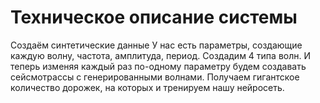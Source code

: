 # Техническое описание системы

Создаём синтетические данные
  У нас есть параметры, создающие каждую волну, частота, амплитуда, период.
  Создадим 4 типа волн.
  И теперь изменяя каждый раз по-одному параметру будем создавать сейсмотрассы с генерированными волнами.
  Получаем гигантское количество дорожек, на которых и тренируем нашу нейросеть.
